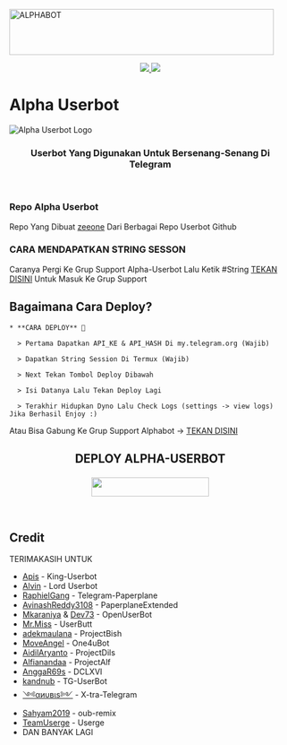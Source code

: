 <a href="https://cooltext.com"><img src="https://images.cooltext.com/5529589.gif" width="473" height="82" alt="ALPHABOT" /></a>


<p align="center">
  <a href="https://github.com/zeeone-star/Lord-Userbot/fork">
    <img src="https://img.shields.io/github/forks/zeeone-star/Lord-Userbot?label=Fork&style=social">
    
  </a>
  <a href="https://github.com/zeeone-star/Lord-Userbot">
    <img src="https://img.shields.io/github/stars/zeeone-star/Lord-Userbot?style=social">
  </a>
</p>  

# Alpha Userbot
![Alpha Userbot Logo](https://i.ibb.co/0KxkWXC/IMG-20210429-081906-169.jpg)

<h3 align="center">Userbot Yang Digunakan Untuk Bersenang-Senang Di Telegram</h3>
<p align="center">&nbsp;</p>

### Repo Alpha Userbot
Repo Yang Dibuat [zeeone](https://t.me/zeeoneee) Dari Berbagai Repo Userbot Github 

### CARA MENDAPATKAN STRING SESSON

Caranya Pergi Ke Grup Support Alpha-Userbot Lalu Ketik #String [TEKAN DISINI](https://t.me/alphabot_support) Untuk Masuk Ke Grup Support

## Bagaimana Cara Deploy?

```
* **CARA DEPLOY** 🔧

  > Pertama Dapatkan API_KE & API_HASH Di my.telegram.org (Wajib)

  > Dapatkan String Session Di Termux (Wajib)

  > Next Tekan Tombol Deploy Dibawah

  > Isi Datanya Lalu Tekan Deploy Lagi

  > Terakhir Hidupkan Dyno Lalu Check Logs (settings -> view logs) Jika Berhasil Enjoy :)
```
Atau Bisa Gabung Ke Grup Support Alphabot -> [TEKAN DISINI](https://t.me/alphabot_support)
## <p align="center">DEPLOY ALPHA-USERBOT</p>


<p align="center"><a href="https://heroku.com/deploy?template=https://github.com/zeeoneofc/Alpha-userbot/tree/Alpha-userbot"> <img src="https://img.shields.io/badge/Deploy%20Ke%20Heroku-magenta?style=flat&logo=heroku" width="210" height="34.45" /></a></p>

<br>
</p>

## Credit
TERIMAKASIH UNTUK

* [Apis](https://github.com/apisuserbot) - King-Userbot
* [Alvin](https://github.com/Zora24) - Lord Userbot
* [RaphielGang](https://github.com/RaphielGang) - Telegram-Paperplane
* [AvinashReddy3108](https://github.com/AvinashReddy3108) - PaperplaneExtended
* [Mkaraniya](https://github.com/mkaraniya) & [Dev73](https://github.com/Devp73) - OpenUserBot
* [Mr.Miss](https://github.com/keselekpermen69) - UserButt
* [adekmaulana](https://github.com/adekmaulana) - ProjectBish
* [MoveAngel](https://github.com/MoveAngel) - One4uBot
* [AidilAryanto](https://github.com/aidilaryanto) - ProjectDils 
* [Alfianandaa](https://github.com/alfianandaa/ProjectAlf) - ProjectAlf
* [AnggaR69s](https://github.com/GengKapak/DCLXVI) - DCLXVI
* [kandnub](https://github.com/kandnub) - TG-UserBot
* [༺αиυвιѕ༻](https://github.com/Dark-Princ3) - X-tra-Telegram
* [Sahyam2019](https://github.com/sahyam2019/oub-remix) - oub-remix
* [TeamUserge](https://github.com/UsergeTeam/Userge) - Userge
* DAN BANYAK LAGI 
